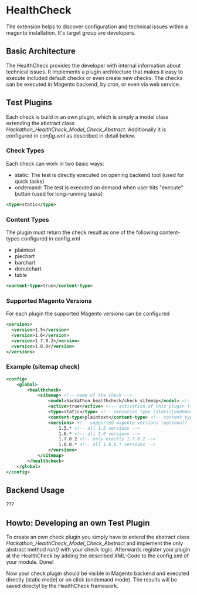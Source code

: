 HealthCheck
===========

The extension helps to discover configuration and technical issues within a magento installation. It's target group are developers.


## Basic Architecture

The HealthCheck provides the developer with internal information about technical issues. It implements a plugin architecture that makes it easy to execute included default checks or even create new checks. 
The checks can be executed in Magento backend, by cron, or even via web service.


## Test Plugins

Each check is build in an own plugin, which is simply a model class extending the abstract class *Hackathon_HealthCheck_Model_Check_Abstract*. Additionally it is configured in *config.xml* as described in detail below.

### Check Types

Each check can work in two basic ways:
* static: The test is directly executed on opening backend tool (used for quick tasks)
* ondemand: The test is executed on demand when user hits "execute" button (used for long-running tasks)

```xml
<type>static</type>
```

### Content Types

The plugin must return the check result as one of the following content-types configured in config.xml

* plaintext
* piechart 
* barchart 
* donutchart
* table

```xml
<content-type>true</content-type>
``` 


### Supported Magento Versions

For each plugin the supported Magento versions can be configured

```xml
<versions>
  <version>1.5</version>
  <version>1.6</version>
  <version>1.7.0.2</version>
  <version>1.8.0</version>
</versions>
```

### Example (sitemap check)

```xml
<config>
    <global>
        <healthcheck>
            <sitemap> <!-- name of the check -->
                <model>hackathon_healthcheck/check_sitemap</model> <!-- used model class -->
                <active>true</active> <!-- activation of this plugin (true|false) -->
                <type>static</type> <!-- execution type (static|ondemand) -->
                <content-type>plaintext</content-type> <!-- content type of the plugin result -->
                <versions> <!-- supported magento versions (optional) -->
                    1.5.* <!-- all 1.5 versions -->
                    1.6.* <!-- all 1.6 versions -->
                    1.7.0.2 <!-- only exactly 1.7.0.2 -->
                    1.8.0.* <!-- all 1.8.0.* versions -->
                </versions>
            </sitemap>
        </healthcheck>
    </global>
</config>
```

## Backend Usage

???


## Howto: Developing an own Test Plugin

To create an own check plugin you simply have to extend the abstract class *Hackathon_HealthCheck_Model_Check_Abstract* and implement the only abstract method *run()* with your check logic. Afterwards register your plugin at the HealthCheck by adding the described XML-Code to the config.xml of your module. Done!

Now your check plugin should be visible in Magento backend and executed directly (static mode) or on click (ondemand mode). The results will be saved directyl by the HealthCheck framework.
